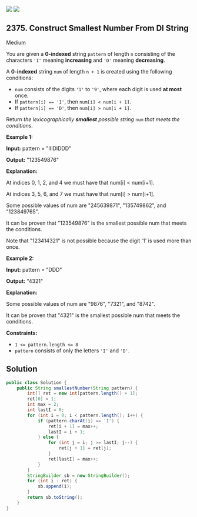 [![](https://img.shields.io/github/stars/javadev/LeetCode-in-Java?label=Stars&style=flat-square)](https://github.com/javadev/LeetCode-in-Java)
[![](https://img.shields.io/github/forks/javadev/LeetCode-in-Java?label=Fork%20me%20on%20GitHub%20&style=flat-square)](https://github.com/javadev/LeetCode-in-Java/fork)

## 2375\. Construct Smallest Number From DI String

Medium

You are given a **0-indexed** string `pattern` of length `n` consisting of the characters `'I'` meaning **increasing** and `'D'` meaning **decreasing**.

A **0-indexed** string `num` of length `n + 1` is created using the following conditions:

*   `num` consists of the digits `'1'` to `'9'`, where each digit is used **at most** once.
*   If `pattern[i] == 'I'`, then `num[i] < num[i + 1]`.
*   If `pattern[i] == 'D'`, then `num[i] > num[i + 1]`.

Return _the lexicographically **smallest** possible string_ `num` _that meets the conditions._

**Example 1:**

**Input:** pattern = "IIIDIDDD"

**Output:** "123549876"

**Explanation:**

At indices 0, 1, 2, and 4 we must have that num[i] < num[i+1].

At indices 3, 5, 6, and 7 we must have that num[i] > num[i+1].

Some possible values of num are "245639871", "135749862", and "123849765".

It can be proven that "123549876" is the smallest possible num that meets the conditions.

Note that "123414321" is not possible because the digit '1' is used more than once.

**Example 2:**

**Input:** pattern = "DDD"

**Output:** "4321"

**Explanation:**

Some possible values of num are "9876", "7321", and "8742".

It can be proven that "4321" is the smallest possible num that meets the conditions. 

**Constraints:**

*   `1 <= pattern.length <= 8`
*   `pattern` consists of only the letters `'I'` and `'D'`.

## Solution

```java
public class Solution {
    public String smallestNumber(String pattern) {
        int[] ret = new int[pattern.length() + 1];
        ret[0] = 1;
        int max = 2;
        int lastI = 0;
        for (int i = 0; i < pattern.length(); i++) {
            if (pattern.charAt(i) == 'I') {
                ret[i + 1] = max++;
                lastI = i + 1;
            } else {
                for (int j = i; j >= lastI; j--) {
                    ret[j + 1] = ret[j];
                }
                ret[lastI] = max++;
            }
        }
        StringBuilder sb = new StringBuilder();
        for (int i : ret) {
            sb.append(i);
        }
        return sb.toString();
    }
}
```